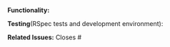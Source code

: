 **Functionality:**

**Testing**(RSpec tests and development environment):

**Related Issues:**
Closes #